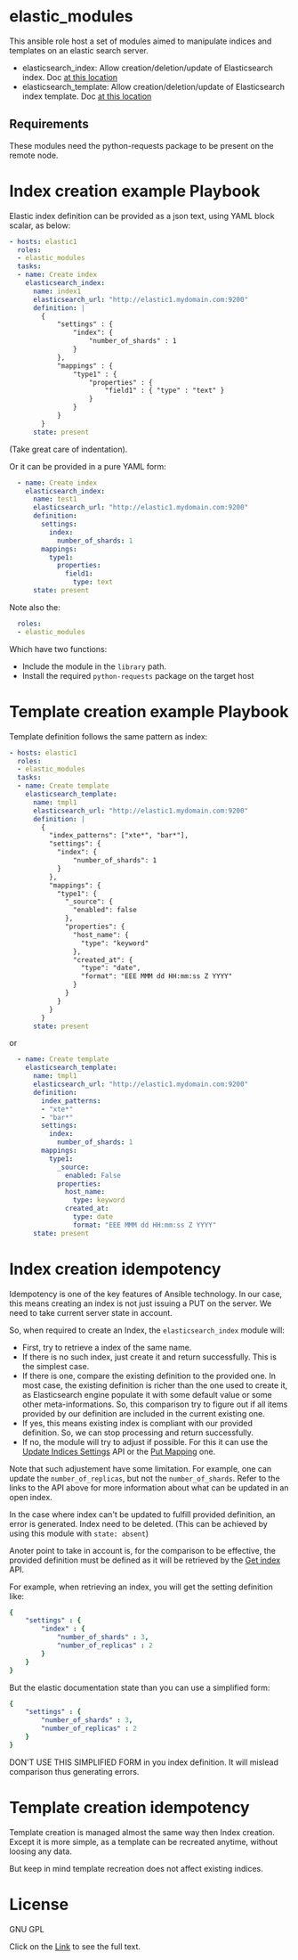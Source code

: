 # elastic_modules

This ansible role host a set of modules aimed to manipulate indices and templates on an elastic search server.

* elasticsearch\_index: Allow creation/deletion/update of Elasticsearch index. Doc [at this location](docs/elasticsearch_index.txt)
* elasticsearch\_template: Allow creation/deletion/update of Elasticsearch index template. Doc [at this location](docs/elasticsearch_template.txt)


## Requirements

These modules need the python-requests package to be present on the remote node.

# Index creation example Playbook

Elastic index definition can be provided as a json text, using YAML block scalar, as below:

```yaml
- hosts: elastic1
  roles:
  - elastic_modules
  tasks:
  - name: Create index
    elasticsearch_index:
      name: index1
      elasticsearch_url: "http://elastic1.mydomain.com:9200"
      definition: |
        {
            "settings" : {
                "index": {
                    "number_of_shards" : 1
                }
            },
            "mappings" : {
                "type1" : {
                    "properties" : {
                        "field1" : { "type" : "text" }
                    }
                }
            }
        }
      state: present
```
(Take great care of indentation).

Or it can be provided in a pure YAML form:

```yaml
  - name: Create index
    elasticsearch_index:
      name: test1
      elasticsearch_url: "http://elastic1.mydomain.com:9200"
      definition:
        settings:
          index:
            number_of_shards: 1
        mappings:
          type1:
            properties:
              field1:
                type: text
      state: present
```

Note also the:

```yaml
  roles:
  - elastic_modules
```
Which have two functions:

- Include the module in the `library` path.
- Install the required `python-requests` package on the target host 


# Template creation example Playbook

Template definition follows the same pattern as index:

```yaml
- hosts: elastic1
  roles:
  - elastic_modules
  tasks:
  - name: Create template
    elasticsearch_template:
      name: tmpl1
      elasticsearch_url: "http://elastic1.mydomain.com:9200"
      definition: |
        {
          "index_patterns": ["xte*", "bar*"],
          "settings": {    
            "index": {
                "number_of_shards": 1
            }
          },
          "mappings": {
            "type1": {
              "_source": {
                "enabled": false
              },
              "properties": {
                "host_name": {
                  "type": "keyword"
                },
                "created_at": {
                  "type": "date",
                  "format": "EEE MMM dd HH:mm:ss Z YYYY"
                }
              }
            }
          }
        }      
      state: present
```

or

```yaml
  - name: Create template
    elasticsearch_template:
      name: tmpl1
      elasticsearch_url: "http://elastic1.mydomain.com:9200"
      definition:
        index_patterns: 
        - "xte*"
        - "bar*"
        settings:
          index:
            number_of_shards: 1
        mappings:
          type1:
            _source:
              enabled: False
            properties:
              host_name:
                type: keyword
              created_at:
                type: date
                format: "EEE MMM dd HH:mm:ss Z YYYY"
      state: present
```


# Index creation idempotency

Idempotency is one of the key features of Ansible technology. In our case, this means creating an index is not just issuing a PUT on the server. We need to take current server state in account.

So, when required to create an Index, the `elasticsearch_index` module will:

- First, try to retrieve a index of the same name.
- If there is no such index, just create it and return successfully. This is the simplest case.
- If there is one, compare the existing definition to the provided one. In most case, the existing definition is richer than the one used to create it, as Elasticsearch engine populate it with some default value or some other meta-informations. So, this comparison try to figure out if all items provided by our definition are included in the current existing one.
- If yes, this means existing index is compliant with our provided definition. So, we can stop processing and return successfully.
- If no, the module will try to adjust if possible. For this it can use the [Update Indices Settings](https://www.elastic.co/guide/en/elasticsearch/reference/current/indices-update-settings.html) API or the [Put Mapping](https://www.elastic.co/guide/en/elasticsearch/reference/current/indices-put-mapping.html) one.

Note that such adjustement have some limitation. For example, one can update the `number_of_replicas`, but not the `number_of_shards`. Refer to the links to the API above for more information about what can be updated in an open index.

In the case where index can't be updated to fulfill provided definition, an error is generated. Index need to be deleted. (This can be achieved by using this module with `state: absent`)

Anoter point to take in account is, for the comparison to be effective, the provided definition must be defined as it will be retrieved by the [Get index](https://www.elastic.co/guide/en/elasticsearch/reference/current/indices-get-index.html) API.

For example, when retrieving an index, you will get the setting definition like:

```yaml
{
    "settings" : {
        "index" : {
            "number_of_shards" : 3, 
            "number_of_replicas" : 2 
        }
    }
}
```

But the elastic documentation state than you can use a simplified form:

```yaml
{
    "settings" : {
        "number_of_shards" : 3,
        "number_of_replicas" : 2
    }
}
```
DON'T USE THIS SIMPLIFIED FORM in you index definition. It will mislead comparison thus generating errors.

# Template creation idempotency

Template creation is managed almost the same way then Index creation. Except it is more simple, as a template can be recreated anytime, without loosing any data.

But keep in mind template recreation does not affect existing indices.

# License

GNU GPL

Click on the [Link](COPYING) to see the full text.


